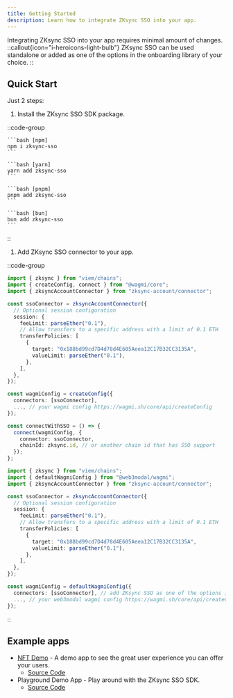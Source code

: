 ```yaml
---
title: Getting Started
description: Learn how to integrate ZKsync SSO into your app.
---
```


Integrating ZKsync SSO into your app requires minimal amount of changes.
::callout{icon="i-heroicons-light-bulb"}
ZKsync SSO can be used standalone or added as one of the options in the onboarding library of your choice.
::

## Quick Start

Just 2 steps:

1. Install the ZKsync SSO SDK package.

  ::code-group

    ```bash [npm]
    npm i zksync-sso
    ```

    ```bash [yarn]
    yarn add zksync-sso
    ```

    ```bash [pnpm]
    pnpm add zksync-sso
    ```

    ```bash [bun]
    bun add zksync-sso
    ```

  ::

1. Add ZKsync SSO connector to your app.

::code-group

  ```ts [wagmi]
  import { zksync } from "viem/chains";
  import { createConfig, connect } from "@wagmi/core";
  import { zksyncAccountConnector } from "zksync-account/connector";

  const ssoConnector = zksyncAccountConnector({
    // Optional session configuration
    session: {
      feeLimit: parseEther("0.1"),
      // Allow transfers to a specific address with a limit of 0.1 ETH
      transferPolicies: [
        {
          target: "0x188bd99cd7D4d78d4E605Aeea12C17B32CC3135A",
          valueLimit: parseEther("0.1"),
        },
      ],
    },
  });

  const wagmiConfig = createConfig({
    connectors: [ssoConnector],
    ..., // your wagmi config https://wagmi.sh/core/api/createConfig
  });

  const connectWithSSO = () => {
    connect(wagmiConfig, {
      connector: ssoConnector,
      chainId: zksync.id, // or another chain id that has SSO support
    });
  };
  ```

  ```ts [web3modal]
  import { zksync } from "viem/chains";
  import { defaultWagmiConfig } from "@web3modal/wagmi";
  import { zksyncAccountConnector } from "zksync-account/connector";

  const ssoConnector = zksyncAccountConnector({
    // Optional session configuration
    session: {
      feeLimit: parseEther("0.1"),
      // Allow transfers to a specific address with a limit of 0.1 ETH
      transferPolicies: [
        {
          target: "0x188bd99cd7D4d78d4E605Aeea12C17B32CC3135A",
          valueLimit: parseEther("0.1"),
        },
      ],
    },
  });

  const wagmiConfig = defaultWagmiConfig({
    connectors: [ssoConnector], // add ZKsync SSO as one of the options in the onboarding modal
    ..., // your web3modal wagmi config https://wagmi.sh/core/api/createConfig
  });
  ```

::

## Example apps

- [NFT Demo](https://nft.zksync.dev) - A demo app to see the great user experience you can offer your users.
  - [Source Code](https://github.com/matter-labs/zksync-account-sdk)
- Playground Demo App - Play around with the ZKsync SSO SDK.
  - [Source Code](https://github.com/matter-labs/zksync-account-sdk)
